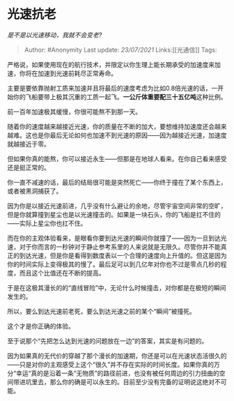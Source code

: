 # 光速抗老
*是不是以光速移动，我就不会变老?*

> Author: #Anonymity
> Last update: *23/07/2021* 
> Links:[[光通信]] 
> Tags:  

 
严格说，如果使用现在的航行技术，并限定以你生理上能长期承受的加速度来加速，你将在加速到光速前耗尽正常寿命。

主要是要依靠抛射工质来加速并且将最后的速度考虑为比如0.8倍光速的话，一开始你的飞船要带上极其沉重的工质一起飞。**一公斤体重要配三十五亿吨**这种比例。

前一百年加速极其缓慢，你很可能熬不到那一天。

随着你的速度越来越接近光速，你的质量在不断的加大，要想维持加速度还会越来越难。这也是你最后无论如何也加速不到光速的原因——因为越接近光速，加速度就越接近于零。

但如果你真的能熬，你可以接近永生——但那是在地球人看来。在你自己看来感受还是挺正常的。

你一直不减速的话，最后的结局很可能是突然死亡——你终于撞在了某个东西上，或者被黑洞捕获了。

因为你是以接近光速前进，几乎没有什么避让的余地，尽管宇宙空间非常的空旷，但是你就算撞到星尘也是以光速撞击的。如果是一块石头，你的飞船是扛不住的——实际上星尘你也扛不住。

而在你的主观体验看来，是眼看你要到达光速的瞬间你就撞了——因为一旦到达光速，对于你而言的一秒钟对于静止参考系里的人来说就是无限久。尽管你并不能真正的到达光速，但是你是看得到数度表以一个合理的速度向上升值的。但这是因为你的时间实际上变得极其的慢了。最后足可以到几亿年对你也不过是零点几秒的程度，而且这个比值还在不断的提高。

于是在这极其漫长的的“直线冒险”中，无论什么时候撞击，对你都是在极短的瞬间发生的。

所以，要么到达光速前老死，要么到达光速之前的某个“瞬间”被撞死。

这个才是你正确的体验。

  


至于说那个“先把怎么达到光速的问题放在一边”的答案，其实是有问题的。

因为如果真的无代价的穿越了那个漫长的加速期，你还是可以在光速状态活很久的——只是对你的主观感受上这个“很久”并不存在实际的时间长度。如果你真的万分“幸运“真的是沿着一条“无物质”的路径前进，也没有被任何周边的引力扭曲的空间带进坑里去，那么你的确是可以永生的。目前至少没有完备的证明说这绝对不可能。



